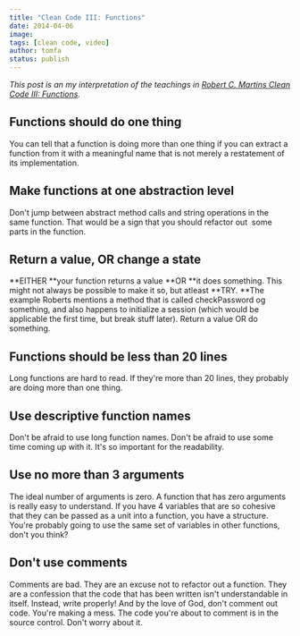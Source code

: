 ```yaml
---
title: "Clean Code III: Functions"
date: 2014-04-06
image: 
tags: [clean code, video]
author: tomfa
status: publish
---
```


_This post is an my interpretation of the teachings in [Robert C. Martins Clean Code III: Functions](http://vimeo.com/12643301)._

Functions should do one thing
-----------------------------

You can tell that a function is doing more than one thing if you can extract a function from it with a meaningful name that is not merely a restatement of its implementation.

Make functions at one abstraction level
---------------------------------------

Don't jump between abstract method calls and string operations in the same function. That would be a sign that you should refactor out  some parts in the function.

Return a value, OR change a state
---------------------------------

**EITHER **your function returns a value **OR **it does something. This might not always be possible to make it so, but atleast **TRY. **The example Roberts mentions a method that is called checkPassword og something, and also happens to initialize a session (which would be applicable the first time, but break stuff later). Return a value OR do something.

Functions should be less than 20 lines
--------------------------------------

Long functions are hard to read. If they're more than 20 lines, they probably are doing more than one thing.

Use descriptive function names
------------------------------

Don't be afraid to use long function names. Don't be afraid to use some time coming up with it. It's so important for the readability.

Use no more than 3 arguments
----------------------------

The ideal number of arguments is zero. A function that has zero arguments is really easy to understand. If you have 4 variables that are so cohesive that they can be passed as a unit into a function, you have a structure. You're probably going to use the same set of variables in other functions, don't you think?

Don't use comments
------------------

Comments are bad. They are an excuse not to refactor out a function. They are a confession that the code that has been written isn't understandable in itself. Instead, write properly! And by the love of God, don't comment out code. You're making a mess. The code you're about to comment is in the source control. Don't worry about it.
